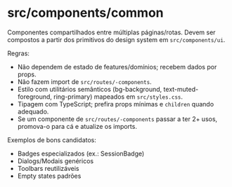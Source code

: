 # src/components/common

Componentes compartilhados entre múltiplas páginas/rotas. Devem ser compostos a partir dos primitivos do design system em `src/components/ui`.

Regras:
- Não dependem de estado de features/domínios; recebem dados por props.
- Não fazem import de `src/routes/-components`.
- Estilo com utilitários semânticos (bg-background, text-muted-foreground, ring-primary) mapeados em `src/styles.css`.
- Tipagem com TypeScript; prefira props mínimas e `children` quando adequado.
- Se um componente de `src/routes/-components` passar a ter 2+ usos, promova-o para cá e atualize os imports.

Exemplos de bons candidatos:
- Badges especializados (ex.: SessionBadge)
- Dialogs/Modais genéricos
- Toolbars reutilizáveis
- Empty states padrões
